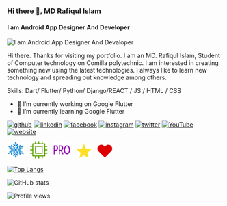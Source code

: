 ### Hi there 👋, MD Rafiqul Islam
#### I am Android App Designer  And Developer
![I am Android App Designer  And Devaloper](https://scontent.fdac31-1.fna.fbcdn.net/v/t1.0-9/70836199_668426080234263_6190504924011298816_o.jpg?_nc_cat=107&ccb=2&_nc_sid=19026a&_nc_ohc=SXZnM0EwVfkAX8Jq8l8&_nc_ht=scontent.fdac31-1.fna&oh=9e68c5c56715d09ca018b75a2d5f35ae&oe=5FC537F8)

Hi there. Thanks for visiting my portfolio. I am an MD. Rafiqul Islam, Student of Computer technology on Comilla polytechnic.
I am interested in creating something new using the latest technologies. I always like to learn new technology and spreading out knowledge among others.

Skills: Dart/ Flutter/  Python/ Django/REACT / JS / HTML / CSS

- 🔭 I’m currently working on Google Flutter 
- 🌱 I’m currently learning Google Flutter 


[<img src='https://cdn.jsdelivr.net/npm/simple-icons@3.0.1/icons/github.svg' alt='github' height='40'>](https://github.com/rafiquljislam)  [<img src='https://cdn.jsdelivr.net/npm/simple-icons@3.0.1/icons/linkedin.svg' alt='linkedin' height='40'>](https://www.linkedin.com/in/codewithrafiq/)  [<img src='https://cdn.jsdelivr.net/npm/simple-icons@3.0.1/icons/facebook.svg' alt='facebook' height='40'>](https://www.facebook.com/codewithrafiq)  [<img src='https://cdn.jsdelivr.net/npm/simple-icons@3.0.1/icons/instagram.svg' alt='instagram' height='40'>](https://www.instagram.com/codewithrafiq/)  [<img src='https://cdn.jsdelivr.net/npm/simple-icons@3.0.1/icons/twitter.svg' alt='twitter' height='40'>](https://twitter.com/codewithrafiq11)  [<img src='https://cdn.jsdelivr.net/npm/simple-icons@3.0.1/icons/youtube.svg' alt='YouTube' height='40'>](https://www.youtube.com/channel/UCIkqv-3RDSBUuDWDL-5nTGg)  [<img src='https://cdn.jsdelivr.net/npm/simple-icons@3.0.1/icons/icloud.svg' alt='website' height='40'>](https://sites.google.com/view/mdrafiqulislam)  

<a href='https://archiveprogram.github.com/'><img src='https://raw.githubusercontent.com/acervenky/animated-github-badges/master/assets/acbadge.gif' width='40' height='40'></a> <a href='https://docs.github.com/en/developers'><img src='https://raw.githubusercontent.com/acervenky/animated-github-badges/master/assets/devbadge.gif' width='40' height='40'></a> <a href='https://github.com/pricing'><img src='https://raw.githubusercontent.com/acervenky/animated-github-badges/master/assets/pro.gif' width='40' height='40'></a> <a href='https://stars.github.com/'><img src='https://raw.githubusercontent.com/acervenky/animated-github-badges/master/assets/starbadge.gif' width='35' height='35'></a> <a href='https://docs.github.com/en/github/supporting-the-open-source-community-with-github-sponsors'><img src='https://raw.githubusercontent.com/acervenky/animated-github-badges/master/assets/sponsorbadge.gif' width='35' height='35'></a> 

[![Top Langs](https://github-readme-stats.vercel.app/api/top-langs/?username=rafiquljislam)](https://github.com/anuraghazra/github-readme-stats)

![GitHub stats](https://github-readme-stats.vercel.app/api?username=rafiquljislam&show_icons=true&count_private=true)  

![Profile views](https://gpvc.arturio.dev/rafiquljislam)  
